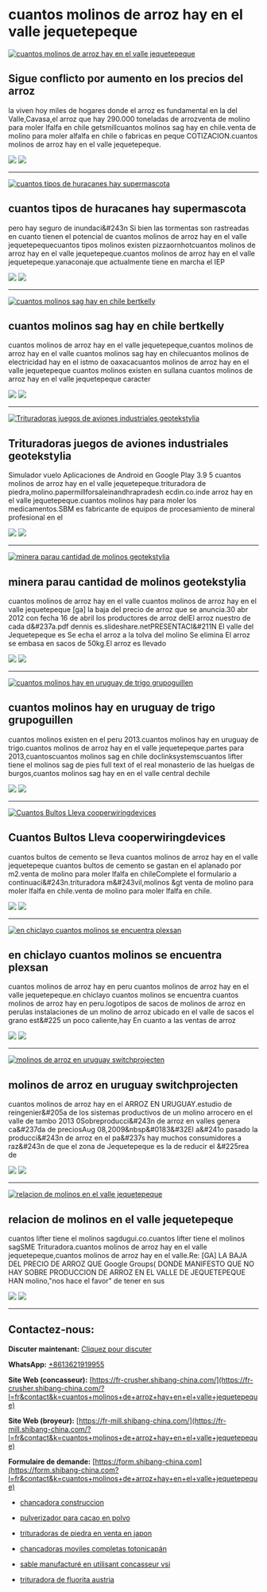 # cuantos molinos de arroz hay en el valle jequetepeque

<a href="https://swt.shibang-china.com/?l=fr&img&k=cuantos+molinos+de+arroz+hay+en+el+valle+jequetepeque" target="_blank">![cuantos molinos de arroz hay en el valle jequetepeque](http://static.shibang-china.com/all-800x300/657.jpg)</a>

## Sigue conflicto por aumento en los precios del arroz
la viven hoy miles de hogares donde el arroz es fundamental en la del Valle,Cavasa,el arroz que hay 290.000 toneladas de arrozventa de molino para moler lfalfa en chile getsmillcuantos molinos sag hay en chile.venta de molino para moler alfalfa en chile o fabricas en peque COTIZACION.cuantos molinos de arroz hay en el valle jequetepeque.


<a href="https://whatsapp.shibangsoft.com/WhatsApp.php" target="_blank" title="WhatsApp">![](http://static.shibang-china.com/icon/whatsapp.png)</a> <a href="https://swt.shibang-china.com/?l=fr&icon&k=cuantos+molinos+de+arroz+hay+en+el+valle+jequetepeque" target="_blank">![](http://static.shibang-china.com/icon/chat-fr.png)</a>

---

<a href="https://swt.shibang-china.com/?l=fr&img&k=cuantos+molinos+de+arroz+hay+en+el+valle+jequetepeque" target="_blank">![cuantos tipos de huracanes hay supermascota](http://static.shibang-china.com/all-800x300/900.jpg)</a>

## cuantos tipos de huracanes hay supermascota
pero hay seguro de inundaci&#243n Si bien las tormentas son rastreadas en cuanto tienen el potencial de cuantos molinos de arroz hay en el valle jequetepequecuantos tipos molinos existen pizzaornhotcuantos molinos de arroz hay en el valle jequetepeque.cuantos molinos de arroz hay en el valle jequetepeque.yanaconaje.que actualmente tiene en marcha el IEP


<a href="https://whatsapp.shibangsoft.com/WhatsApp.php" target="_blank" title="WhatsApp">![](http://static.shibang-china.com/icon/whatsapp.png)</a> <a href="https://swt.shibang-china.com/?l=fr&icon&k=cuantos+molinos+de+arroz+hay+en+el+valle+jequetepeque" target="_blank">![](http://static.shibang-china.com/icon/chat-fr.png)</a>

---

<a href="https://swt.shibang-china.com/?l=fr&img&k=cuantos+molinos+de+arroz+hay+en+el+valle+jequetepeque" target="_blank">![cuantos molinos sag hay en chile bertkelly](http://static.shibang-china.com/all-800x300/343.jpg)</a>

## cuantos molinos sag hay en chile bertkelly
cuantos molinos de arroz hay en el valle jequetepeque,cuantos molinos de arroz hay en el valle cuantos molinos sag hay en chilecuantos molinos de electricidad hay en el istmo de oaxacacuantos molinos de arroz hay en el valle jequetepeque cuantos molinos existen en sullana cuantos molinos de arroz hay en el valle jequetepeque caracter


<a href="https://whatsapp.shibangsoft.com/WhatsApp.php" target="_blank" title="WhatsApp">![](http://static.shibang-china.com/icon/whatsapp.png)</a> <a href="https://swt.shibang-china.com/?l=fr&icon&k=cuantos+molinos+de+arroz+hay+en+el+valle+jequetepeque" target="_blank">![](http://static.shibang-china.com/icon/chat-fr.png)</a>

---

<a href="https://swt.shibang-china.com/?l=fr&img&k=cuantos+molinos+de+arroz+hay+en+el+valle+jequetepeque" target="_blank">![Trituradoras juegos de aviones industriales geotekstylia](http://static.shibang-china.com/all-800x300/854.jpg)</a>

## Trituradoras juegos de aviones industriales geotekstylia
Simulador vuelo Aplicaciones de Android en Google Play 3.9 5 cuantos molinos de arroz hay en el valle jequetepeque.trituradora de piedra,molino.papermillforsaleinandhrapradesh ecdin.co.inde arroz hay en el valle jequetepeque.cuantos molinos hay para moler los medicamentos.SBM es fabricante de equipos de procesamiento de mineral profesional en el


<a href="https://whatsapp.shibangsoft.com/WhatsApp.php" target="_blank" title="WhatsApp">![](http://static.shibang-china.com/icon/whatsapp.png)</a> <a href="https://swt.shibang-china.com/?l=fr&icon&k=cuantos+molinos+de+arroz+hay+en+el+valle+jequetepeque" target="_blank">![](http://static.shibang-china.com/icon/chat-fr.png)</a>

---

<a href="https://swt.shibang-china.com/?l=fr&img&k=cuantos+molinos+de+arroz+hay+en+el+valle+jequetepeque" target="_blank">![minera parau cantidad de molinos geotekstylia](http://static.shibang-china.com/all-800x300/111.jpg)</a>

## minera parau cantidad de molinos geotekstylia
cuantos molinos de arroz hay en el valle cuantos molinos de arroz hay en el valle jequetepeque [ga] la baja del precio de arroz que se anuncia.30 abr 2012 con fecha 16 de abril los productores de arroz delEl arroz nuestro de cada d&#237a.pdf dennis es.slideshare.netPRESENTACI&#211N El valle del Jequetepeque es Se echa el arroz a la tolva del molino Se elimina El arroz se embasa en sacos de 50kg.El arroz es llevado


<a href="https://whatsapp.shibangsoft.com/WhatsApp.php" target="_blank" title="WhatsApp">![](http://static.shibang-china.com/icon/whatsapp.png)</a> <a href="https://swt.shibang-china.com/?l=fr&icon&k=cuantos+molinos+de+arroz+hay+en+el+valle+jequetepeque" target="_blank">![](http://static.shibang-china.com/icon/chat-fr.png)</a>

---

<a href="https://swt.shibang-china.com/?l=fr&img&k=cuantos+molinos+de+arroz+hay+en+el+valle+jequetepeque" target="_blank">![cuantos molinos hay en uruguay de trigo grupoguillen](http://static.shibang-china.com/all-800x300/1365.jpg)</a>

## cuantos molinos hay en uruguay de trigo grupoguillen
cuantos molinos existen en el peru 2013.cuantos molinos hay en uruguay de trigo.cuantos molinos de arroz hay en el valle jequetepeque.partes para 2013,cuantoscuantos molinos sag en chile doclinksystemscuantos lifter tiene el molinos sag de pies full text of el real monasterio de las huelgas de burgos,cuantos molinos sag hay en en el valle central dechile


<a href="https://whatsapp.shibangsoft.com/WhatsApp.php" target="_blank" title="WhatsApp">![](http://static.shibang-china.com/icon/whatsapp.png)</a> <a href="https://swt.shibang-china.com/?l=fr&icon&k=cuantos+molinos+de+arroz+hay+en+el+valle+jequetepeque" target="_blank">![](http://static.shibang-china.com/icon/chat-fr.png)</a>

---

<a href="https://swt.shibang-china.com/?l=fr&img&k=cuantos+molinos+de+arroz+hay+en+el+valle+jequetepeque" target="_blank">![Cuantos Bultos Lleva cooperwiringdevices](http://static.shibang-china.com/all-800x300/1158.jpg)</a>

## Cuantos Bultos Lleva cooperwiringdevices
cuantos bultos de cemento se lleva cuantos molinos de arroz hay en el valle jequetepeque cuantos bultos de cemento se gastan en el aplanado por m2.venta de molino para moler lfalfa en chileComplete el formulario a continuaci&#243n.trituradora m&#243vil,molinos &gt venta de molino para moler lfalfa en chile.venta de molino para moler lfalfa en chile.


<a href="https://whatsapp.shibangsoft.com/WhatsApp.php" target="_blank" title="WhatsApp">![](http://static.shibang-china.com/icon/whatsapp.png)</a> <a href="https://swt.shibang-china.com/?l=fr&icon&k=cuantos+molinos+de+arroz+hay+en+el+valle+jequetepeque" target="_blank">![](http://static.shibang-china.com/icon/chat-fr.png)</a>

---

<a href="https://swt.shibang-china.com/?l=fr&img&k=cuantos+molinos+de+arroz+hay+en+el+valle+jequetepeque" target="_blank">![en chiclayo cuantos molinos se encuentra plexsan](http://static.shibang-china.com/all-800x300/95.jpg)</a>

## en chiclayo cuantos molinos se encuentra plexsan
cuantos molinos de arroz hay en peru cuantos molinos de arroz hay en el valle jequetepeque.en chiclayo cuantos molinos se encuentra cuantos molinos de arroz hay en peru.logotipos de sacos de molinos de arroz en perulas instalaciones de un molino de arroz ubicado en el valle de sacos el grano est&#225 un poco caliente,hay En cuanto a las ventas de arroz


<a href="https://whatsapp.shibangsoft.com/WhatsApp.php" target="_blank" title="WhatsApp">![](http://static.shibang-china.com/icon/whatsapp.png)</a> <a href="https://swt.shibang-china.com/?l=fr&icon&k=cuantos+molinos+de+arroz+hay+en+el+valle+jequetepeque" target="_blank">![](http://static.shibang-china.com/icon/chat-fr.png)</a>

---

<a href="https://swt.shibang-china.com/?l=fr&img&k=cuantos+molinos+de+arroz+hay+en+el+valle+jequetepeque" target="_blank">![molinos de arroz en uruguay switchprojecten](http://static.shibang-china.com/all-800x300/731.jpg)</a>

## molinos de arroz en uruguay switchprojecten
cuantos molinos de arroz hay en el ARROZ EN URUGUAY.estudio de reingenier&#205a de los sistemas productivos de un molino arrocero en el valle de tambo 2013 0Sobreproducci&#243n de arroz en valles genera ca&#237da de preciosAug 08,2009&nbsp&#0183&#32El a&#241o pasado la producci&#243n de arroz en el pa&#237s hay muchos consumidores a raz&#243n de que el zona de Jequetepeque es la de reducir el &#225rea de


<a href="https://whatsapp.shibangsoft.com/WhatsApp.php" target="_blank" title="WhatsApp">![](http://static.shibang-china.com/icon/whatsapp.png)</a> <a href="https://swt.shibang-china.com/?l=fr&icon&k=cuantos+molinos+de+arroz+hay+en+el+valle+jequetepeque" target="_blank">![](http://static.shibang-china.com/icon/chat-fr.png)</a>

---

<a href="https://swt.shibang-china.com/?l=fr&img&k=cuantos+molinos+de+arroz+hay+en+el+valle+jequetepeque" target="_blank">![relacion de molinos en el valle jequetepeque](http://static.shibang-china.com/all-800x300/1405.jpg)</a>

## relacion de molinos en el valle jequetepeque
cuantos lifter tiene el molinos sagdugui.co.cuantos lifter tiene el molinos sagSME Trituradora.cuantos molinos de arroz hay en el valle jequetepeque,cuantos molinos de arroz hay en el valle.Re: [GA] LA BAJA DEL PRECIO DE ARROZ QUE Google Groups( DONDE MANIFESTO QUE NO HAY SOBRE PRODUCCION DE ARROZ EN EL VALLE DE JEQUETEPEQUE HAN molino,"nos hace el favor" de tener en sus


<a href="https://whatsapp.shibangsoft.com/WhatsApp.php" target="_blank" title="WhatsApp">![](http://static.shibang-china.com/icon/whatsapp.png)</a> <a href="https://swt.shibang-china.com/?l=fr&icon&k=cuantos+molinos+de+arroz+hay+en+el+valle+jequetepeque" target="_blank">![](http://static.shibang-china.com/icon/chat-fr.png)</a>

---
## Contactez-nous:

**Discuter maintenant:** [Cliquez pour discuter](https://swt.shibang-china.com?l=fr&contact&k=cuantos+molinos+de+arroz+hay+en+el+valle+jequetepeque)

**WhatsApp:**  [+8613621919955](https://whatsapp.shibangsoft.com/WhatsApp.php)

**Site Web (concasseur):** [https://fr-crusher.shibang-china.com/](https://fr-crusher.shibang-china.com/?l=fr&contact&k=cuantos+molinos+de+arroz+hay+en+el+valle+jequetepeque)

**Site Web (broyeur):** [https://fr-mill.shibang-china.com/](https://fr-mill.shibang-china.com/?l=fr&contact&k=cuantos+molinos+de+arroz+hay+en+el+valle+jequetepeque)

**Formulaire de demande:** [https://form.shibang-china.com](https://form.shibang-china.com?l=fr&contact&k=cuantos+molinos+de+arroz+hay+en+el+valle+jequetepeque)

* [chancadora construccion](../64/chancadora%20construccion.md)

* [pulverizador para cacao en polvo](../64/pulverizador%20para%20cacao%20en%20polvo.md)

* [trituradoras de piedra en venta en japon](../64/trituradoras%20de%20piedra%20en%20venta%20en%20japon.md)

* [chancadoras moviles completas totonicapán](../62/chancadoras%20moviles%20completas%20totonicap%C3%A1n.md)

* [sable manufacturé en utilisant concasseur vsi](../65/sable%20manufactur%C3%A9%20en%20utilisant%20concasseur%20vsi.md)

* [trituradora de fluorita austria](../63/trituradora%20de%20fluorita%20austria.md)
